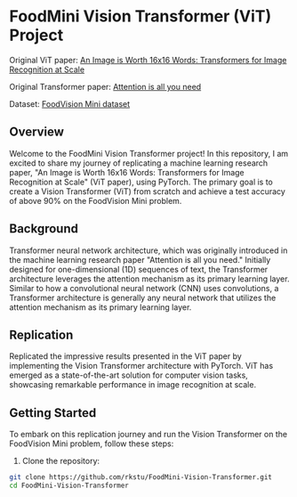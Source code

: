 # FoodMini Vision Transformer (ViT) Project

Original ViT paper: [An Image is Worth 16x16 Words: Transformers for Image Recognition at Scale](https://paperswithcode.com/paper/an-image-is-worth-16x16-words-transformers-1)

Original Transformer paper: [Attention is all you need](https://paperswithcode.com/paper/attention-is-all-you-need)

Dataset: [FoodVision Mini dataset](https://pytorch.org/vision/stable/generated/torchvision.datasets.Food101.html)

## Overview

Welcome to the FoodMini Vision Transformer project! In this repository, I am excited to share my journey of replicating a machine learning research paper, "An Image is Worth 16x16 Words: Transformers for Image Recognition at Scale" (ViT paper), using PyTorch. The primary goal is to create a Vision Transformer (ViT) from scratch and achieve a test accuracy of above 90% on the FoodVision Mini problem.

## Background

Transformer neural network architecture, which was originally introduced in the machine learning research paper "Attention is all you need." Initially designed for one-dimensional (1D) sequences of text, the Transformer architecture leverages the attention mechanism as its primary learning layer. Similar to how a convolutional neural network (CNN) uses convolutions, a Transformer architecture is generally any neural network that utilizes the attention mechanism as its primary learning layer.

## Replication

Replicated the impressive results presented in the ViT paper by implementing the Vision Transformer architecture with PyTorch. ViT has emerged as a state-of-the-art solution for computer vision tasks, showcasing remarkable performance in image recognition at scale.


## Getting Started

To embark on this replication journey and run the Vision Transformer on the FoodVision Mini problem, follow these steps:

1. Clone the repository:

```bash
git clone https://github.com/rkstu/FoodMini-Vision-Transformer.git
cd FoodMini-Vision-Transformer
```

